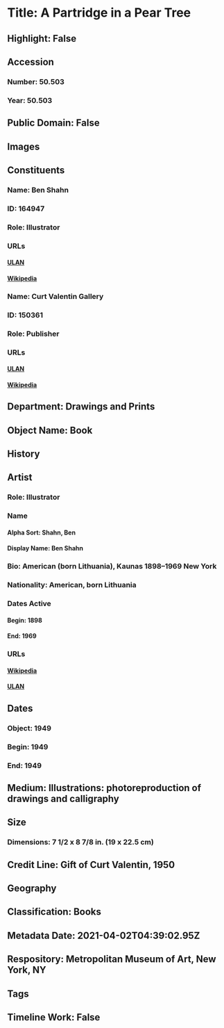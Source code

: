 # Title: A Partridge in a Pear Tree
## Highlight: False
## Accession
### Number: 50.503
### Year: 50.503
## Public Domain: False
## Images
## Constituents
### Name: Ben Shahn
### ID: 164947
### Role: Illustrator
### URLs
#### [ULAN](http://vocab.getty.edu/page/ulan/500005524)
#### [Wikipedia](https://www.wikidata.org/wiki/Q695239)
### Name: Curt Valentin Gallery
### ID: 150361
### Role: Publisher
### URLs
#### [ULAN](http://vocab.getty.edu/page/ulan/500446304)
#### [Wikipedia](https://www.wikidata.org/wiki/Q27450220)
## Department: Drawings and Prints
## Object Name: Book
## History
## Artist
### Role: Illustrator
### Name
#### Alpha Sort: Shahn, Ben
#### Display Name: Ben Shahn
### Bio: American (born Lithuania), Kaunas 1898–1969 New York
### Nationality: American, born Lithuania
### Dates Active
#### Begin: 1898
#### End: 1969
### URLs
#### [Wikipedia](https://www.wikidata.org/wiki/Q695239)
#### [ULAN](http://vocab.getty.edu/page/ulan/500005524)
## Dates
### Object: 1949
### Begin: 1949
### End: 1949
## Medium: Illustrations: photoreproduction of drawings and calligraphy
## Size
### Dimensions: 7 1/2 x 8 7/8 in. (19 x 22.5 cm)
## Credit Line: Gift of Curt Valentin, 1950
## Geography
## Classification: Books
## Metadata Date: 2021-04-02T04:39:02.95Z
## Respository: Metropolitan Museum of Art, New York, NY
## Tags
## Timeline Work: False